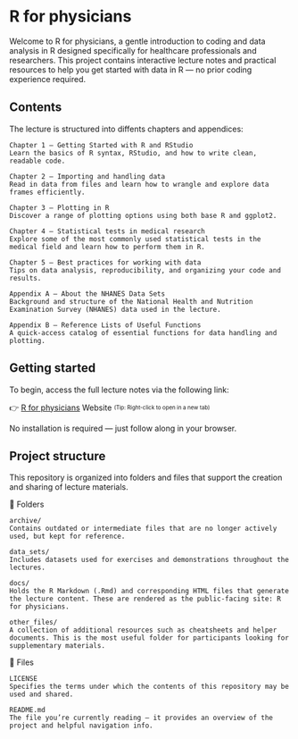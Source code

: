 # R for physicians

Welcome to R for physicians, a gentle introduction to coding and data analysis in R designed specifically for healthcare professionals and researchers. This project contains interactive lecture notes and practical resources to help you get started with data in R — no prior coding experience required.

## Contents

The lecture is structured into diffents chapters and appendices:

    Chapter 1 – Getting Started with R and RStudio
    Learn the basics of R syntax, RStudio, and how to write clean, readable code.

    Chapter 2 – Importing and handling data
    Read in data from files and learn how to wrangle and explore data frames efficiently.

    Chapter 3 – Plotting in R
    Discover a range of plotting options using both base R and ggplot2.

    Chapter 4 – Statistical tests in medical research
    Explore some of the most commonly used statistical tests in the medical field and learn how to perform them in R.

    Chapter 5 – Best practices for working with data
    Tips on data analysis, reproducibility, and organizing your code and results.

    Appendix A – About the NHANES Data Sets
    Background and structure of the National Health and Nutrition Examination Survey (NHANES) data used in the lecture.

    Appendix B – Reference Lists of Useful Functions
    A quick-access catalog of essential functions for data handling and plotting.

## Getting started

To begin, access the full lecture notes via the following link:

👉 [R for physicians](https://clairemargaux.github.io/rforphysicians/) Website
<sub><sup>(Tip: Right-click to open in a new tab)</sup></sub>

No installation is required — just follow along in your browser.

## Project structure

This repository is organized into folders and files that support the creation and sharing of lecture materials.

📂 Folders

    archive/
    Contains outdated or intermediate files that are no longer actively used, but kept for reference.

    data_sets/
    Includes datasets used for exercises and demonstrations throughout the lectures.

    docs/
    Holds the R Markdown (.Rmd) and corresponding HTML files that generate the lecture content. These are rendered as the public-facing site: R for physicians.

    other_files/
    A collection of additional resources such as cheatsheets and helper documents. This is the most useful folder for participants looking for supplementary materials.

📄 Files

    LICENSE
    Specifies the terms under which the contents of this repository may be used and shared.

    README.md
    The file you’re currently reading — it provides an overview of the project and helpful navigation info.